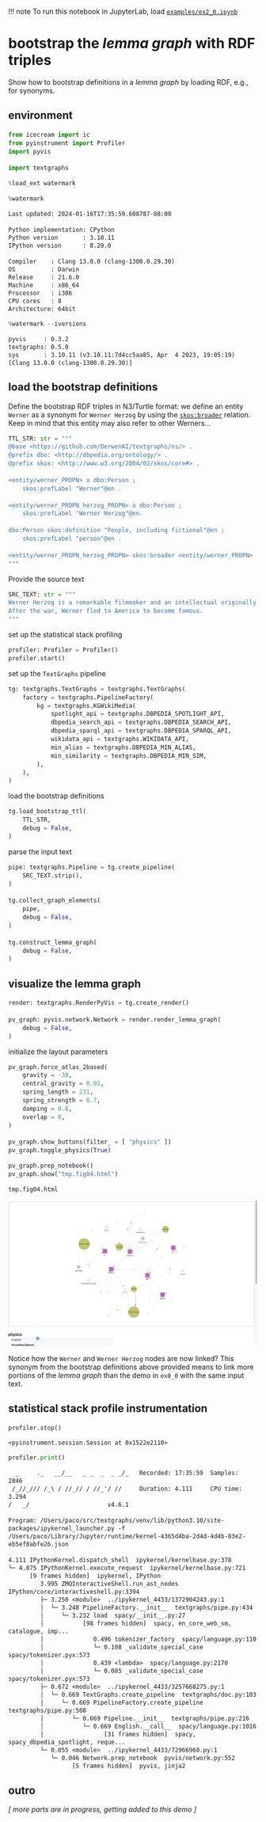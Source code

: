 

!!! note
    To run this notebook in JupyterLab, load [`examples/ex2_0.ipynb`](https://github.com/DerwenAI/textgraphs/blob/main/examples/ex2_0.ipynb)

    

# bootstrap the _lemma graph_ with RDF triples

Show how to bootstrap definitions in a _lemma graph_ by loading RDF, e.g., for synonyms.

## environment


```python
from icecream import ic
from pyinstrument import Profiler
import pyvis

import textgraphs
```


```python
%load_ext watermark
```


```python
%watermark
```

    Last updated: 2024-01-16T17:35:59.608787-08:00
    
    Python implementation: CPython
    Python version       : 3.10.11
    IPython version      : 8.20.0
    
    Compiler    : Clang 13.0.0 (clang-1300.0.29.30)
    OS          : Darwin
    Release     : 21.6.0
    Machine     : x86_64
    Processor   : i386
    CPU cores   : 8
    Architecture: 64bit
    



```python
%watermark --iversions
```

    pyvis     : 0.3.2
    textgraphs: 0.5.0
    sys       : 3.10.11 (v3.10.11:7d4cc5aa85, Apr  4 2023, 19:05:19) [Clang 13.0.0 (clang-1300.0.29.30)]
    


## load the bootstrap definitions

Define the bootstrap RDF triples in N3/Turtle format: we define an entity `Werner` as a synonym for `Werner Herzog` by using the [`skos:broader`](https://www.w3.org/TR/skos-reference/#semantic-relations) relation. Keep in mind that this entity may also refer to other Werners...


```python
TTL_STR: str = """
@base <https://github.com/DerwenAI/textgraphs/ns/> .
@prefix dbo: <http://dbpedia.org/ontology/> .
@prefix skos: <http://www.w3.org/2004/02/skos/core#> .

<entity/werner_PROPN> a dbo:Person ;
    skos:prefLabel "Werner"@en .

<entity/werner_PROPN_herzog_PROPN> a dbo:Person ;
    skos:prefLabel "Werner Herzog"@en.

dbo:Person skos:definition "People, including fictional"@en ;
    skos:prefLabel "person"@en .

<entity/werner_PROPN_herzog_PROPN> skos:broader <entity/werner_PROPN> .
"""
```

Provide the source text


```python
SRC_TEXT: str = """                                                                                                                      
Werner Herzog is a remarkable filmmaker and an intellectual originally from Germany, the son of Dietrich Herzog.
After the war, Werner fled to America to become famous.
"""
```

set up the statistical stack profiling


```python
profiler: Profiler = Profiler()
profiler.start()
```

set up the `TextGraphs` pipeline


```python
tg: textgraphs.TextGraphs = textgraphs.TextGraphs(
    factory = textgraphs.PipelineFactory(
        kg = textgraphs.KGWikiMedia(
            spotlight_api = textgraphs.DBPEDIA_SPOTLIGHT_API,
            dbpedia_search_api = textgraphs.DBPEDIA_SEARCH_API,
            dbpedia_sparql_api = textgraphs.DBPEDIA_SPARQL_API,
    		wikidata_api = textgraphs.WIKIDATA_API,
            min_alias = textgraphs.DBPEDIA_MIN_ALIAS,
            min_similarity = textgraphs.DBPEDIA_MIN_SIM,
        ),
    ),
)
```

load the bootstrap definitions


```python
tg.load_bootstrap_ttl(
    TTL_STR,
    debug = False,
)
```

parse the input text


```python
pipe: textgraphs.Pipeline = tg.create_pipeline(
    SRC_TEXT.strip(),
)

tg.collect_graph_elements(
    pipe,
    debug = False,
)

tg.construct_lemma_graph(
    debug = False,
)
```

## visualize the lemma graph


```python
render: textgraphs.RenderPyVis = tg.create_render()

pv_graph: pyvis.network.Network = render.render_lemma_graph(
    debug = False,
)
```

initialize the layout parameters


```python
pv_graph.force_atlas_2based(
    gravity = -38,
    central_gravity = 0.01,
    spring_length = 231,
    spring_strength = 0.7,
    damping = 0.8,
    overlap = 0,
)

pv_graph.show_buttons(filter_ = [ "physics" ])
pv_graph.toggle_physics(True)
```


```python
pv_graph.prep_notebook()
pv_graph.show("tmp.fig04.html")
```

    tmp.fig04.html






![png](ex2_0_files/tmp.fig04.png)




Notice how the `Werner` and `Werner Herzog` nodes are now linked? This synonym from the bootstrap definitions above provided means to link more portions of the _lemma graph_ than the demo in `ex0_0` with the same input text.

## statistical stack profile instrumentation


```python
profiler.stop()
```




    <pyinstrument.session.Session at 0x1522e2110>




```python
profiler.print()
```

    
      _     ._   __/__   _ _  _  _ _/_   Recorded: 17:35:59  Samples:  2846
     /_//_/// /_\ / //_// / //_'/ //     Duration: 4.111     CPU time: 3.294
    /   _/                      v4.6.1
    
    Program: /Users/paco/src/textgraphs/venv/lib/python3.10/site-packages/ipykernel_launcher.py -f /Users/paco/Library/Jupyter/runtime/kernel-4365d4ba-2d4d-4d4b-83e2-eb5ef8abfe26.json
    
    4.111 IPythonKernel.dispatch_shell  ipykernel/kernelbase.py:378
    └─ 4.075 IPythonKernel.execute_request  ipykernel/kernelbase.py:721
          [9 frames hidden]  ipykernel, IPython
             3.995 ZMQInteractiveShell.run_ast_nodes  IPython/core/interactiveshell.py:3394
             ├─ 3.250 <module>  ../ipykernel_4433/1372904243.py:1
             │  └─ 3.248 PipelineFactory.__init__  textgraphs/pipe.py:434
             │     └─ 3.232 load  spacy/__init__.py:27
             │           [98 frames hidden]  spacy, en_core_web_sm, catalogue, imp...
             │              0.496 tokenizer_factory  spacy/language.py:110
             │              └─ 0.108 _validate_special_case  spacy/tokenizer.pyx:573
             │              0.439 <lambda>  spacy/language.py:2170
             │              └─ 0.085 _validate_special_case  spacy/tokenizer.pyx:573
             ├─ 0.672 <module>  ../ipykernel_4433/3257668275.py:1
             │  └─ 0.669 TextGraphs.create_pipeline  textgraphs/doc.py:103
             │     └─ 0.669 PipelineFactory.create_pipeline  textgraphs/pipe.py:508
             │        └─ 0.669 Pipeline.__init__  textgraphs/pipe.py:216
             │           └─ 0.669 English.__call__  spacy/language.py:1016
             │                 [31 frames hidden]  spacy, spacy_dbpedia_spotlight, reque...
             └─ 0.055 <module>  ../ipykernel_4433/72966960.py:1
                └─ 0.046 Network.prep_notebook  pyvis/network.py:552
                      [5 frames hidden]  pyvis, jinja2
    
    


## outro

_\[ more parts are in progress, getting added to this demo \]_
